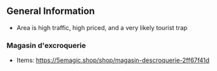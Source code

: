 ## General Information
- Area is high traffic, high priced, and a very likely tourist trap

### Magasin d'excroquerie
- Items:
	https://5emagic.shop/shop/magasin-descroquerie-2ff67f41d

